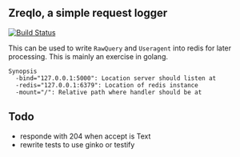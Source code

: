 Zreqlo, a simple request logger
----
[![Build Status](https://travis-ci.org/kairichard/zreqlo.png?branch=master)](https://travis-ci.org/kairichard/request_logger)


This can be used to write `RawQuery` and `Useragent` into redis for later processing. 
This is mainly an exercise in golang.

```
Synopsis
  -bind="127.0.0.1:5000": Location server should listen at
  -redis="127.0.0.1:6379": Location of redis instance
  -mount="/": Relative path where handler should be at
```
## Todo

  * responde with 204 when accept is Text
  * rewrite tests to use ginko or testify
